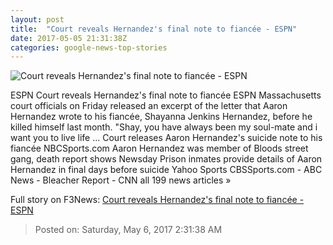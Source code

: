 ```yaml
---
layout: post
title:  "Court reveals Hernandez's final note to fiancée - ESPN"
date: 2017-05-05 21:31:38Z
categories: google-news-top-stories
---
```


![Court reveals Hernandez's final note to fiancée - ESPN](http://a4.espncdn.com/combiner/i?img=%2Fphoto%2F2017%2F0419%2Fr201159_1296x729_16%2D9.jpg)

ESPN Court reveals Hernandez's final note to fiancée ESPN Massachusetts court officials on Friday released an excerpt of the letter that Aaron Hernandez wrote to his fiancée, Shayanna Jenkins Hernandez, before he killed himself last month. "Shay, you have always been my soul-mate and i want you to live life ... Court releases Aaron Hernandez's suicide note to his fiancée NBCSports.com Aaron Hernandez was member of Bloods street gang, death report shows Newsday Prison inmates provide details of Aaron Hernandez in final days before suicide Yahoo Sports CBSSports.com - ABC News - Bleacher Report - CNN all 199 news articles »


Full story on F3News: [Court reveals Hernandez's final note to fiancée - ESPN](http://www.f3nws.com/n/mDxbEF)

> Posted on: Saturday, May 6, 2017 2:31:38 AM
